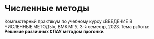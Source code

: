 # Численные методы
Компьютерный практикум по учебному курсу «ВВЕДЕНИЕ В ЧИСЛЕННЫЕ МЕТОДЫ», ВМК МГУ, 3-й семестр, 2023. 
Тема работы: **Решение различных СЛАУ методом прогонки**.

